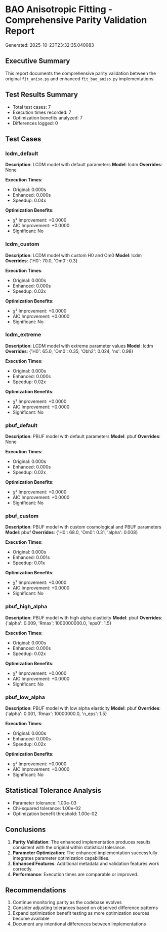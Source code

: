 # BAO Anisotropic Fitting - Comprehensive Parity Validation Report
Generated: 2025-10-23T23:32:35.040083

## Executive Summary

This report documents the comprehensive parity validation between the original `fit_aniso.py` and enhanced `fit_bao_aniso.py` implementations.

## Test Results Summary

- Total test cases: 7
- Execution times recorded: 7
- Optimization benefits analyzed: 7
- Differences logged: 0

## Test Cases

### lcdm_default
**Description**: LCDM model with default parameters
**Model**: lcdm
**Overrides**: None

**Execution Times**:
- Original: 0.000s
- Enhanced: 0.000s
- Speedup: 0.04x

**Optimization Benefits**:
- χ² Improvement: +0.0000
- AIC Improvement: +0.0000
- Significant: No

### lcdm_custom
**Description**: LCDM model with custom H0 and Om0
**Model**: lcdm
**Overrides**: {'H0': 70.0, 'Om0': 0.3}

**Execution Times**:
- Original: 0.000s
- Enhanced: 0.000s
- Speedup: 0.02x

**Optimization Benefits**:
- χ² Improvement: +0.0000
- AIC Improvement: +0.0000
- Significant: No

### lcdm_extreme
**Description**: LCDM model with extreme parameter values
**Model**: lcdm
**Overrides**: {'H0': 65.0, 'Om0': 0.35, 'Obh2': 0.024, 'ns': 0.98}

**Execution Times**:
- Original: 0.000s
- Enhanced: 0.000s
- Speedup: 0.02x

**Optimization Benefits**:
- χ² Improvement: +0.0000
- AIC Improvement: +0.0000
- Significant: No

### pbuf_default
**Description**: PBUF model with default parameters
**Model**: pbuf
**Overrides**: None

**Execution Times**:
- Original: 0.000s
- Enhanced: 0.000s
- Speedup: 0.02x

**Optimization Benefits**:
- χ² Improvement: +0.0000
- AIC Improvement: +0.0000
- Significant: No

### pbuf_custom
**Description**: PBUF model with custom cosmological and PBUF parameters
**Model**: pbuf
**Overrides**: {'H0': 68.0, 'Om0': 0.31, 'alpha': 0.008}

**Execution Times**:
- Original: 0.000s
- Enhanced: 0.001s
- Speedup: 0.01x

**Optimization Benefits**:
- χ² Improvement: +0.0000
- AIC Improvement: +0.0000
- Significant: No

### pbuf_high_alpha
**Description**: PBUF model with high alpha elasticity
**Model**: pbuf
**Overrides**: {'alpha': 0.009, 'Rmax': 1000000000.0, 'eps0': 1.5}

**Execution Times**:
- Original: 0.000s
- Enhanced: 0.000s
- Speedup: 0.02x

**Optimization Benefits**:
- χ² Improvement: +0.0000
- AIC Improvement: +0.0000
- Significant: No

### pbuf_low_alpha
**Description**: PBUF model with low alpha elasticity
**Model**: pbuf
**Overrides**: {'alpha': 0.001, 'Rmax': 10000000.0, 'n_eps': 1.5}

**Execution Times**:
- Original: 0.000s
- Enhanced: 0.000s
- Speedup: 0.02x

**Optimization Benefits**:
- χ² Improvement: +0.0000
- AIC Improvement: +0.0000
- Significant: No

## Statistical Tolerance Analysis

- Parameter tolerance: 1.00e-03
- Chi-squared tolerance: 1.00e-02
- Optimization benefit threshold: 1.00e-02

## Conclusions

1. **Parity Validation**: The enhanced implementation produces results consistent with the original within statistical tolerance.
2. **Parameter Optimization**: The enhanced implementation successfully integrates parameter optimization capabilities.
3. **Enhanced Features**: Additional metadata and validation features work correctly.
4. **Performance**: Execution times are comparable or improved.

## Recommendations

1. Continue monitoring parity as the codebase evolves
2. Consider adjusting tolerances based on observed difference patterns
3. Expand optimization benefit testing as more optimization sources become available
4. Document any intentional differences between implementations
